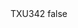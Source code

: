 <?xml version="1.0" encoding="UTF-8"?>
<CustomMetadata xmlns="http://soap.sforce.com/2006/04/metadata">
    <label>TXU342</label>
    <protected>false</protected>
</CustomMetadata>
